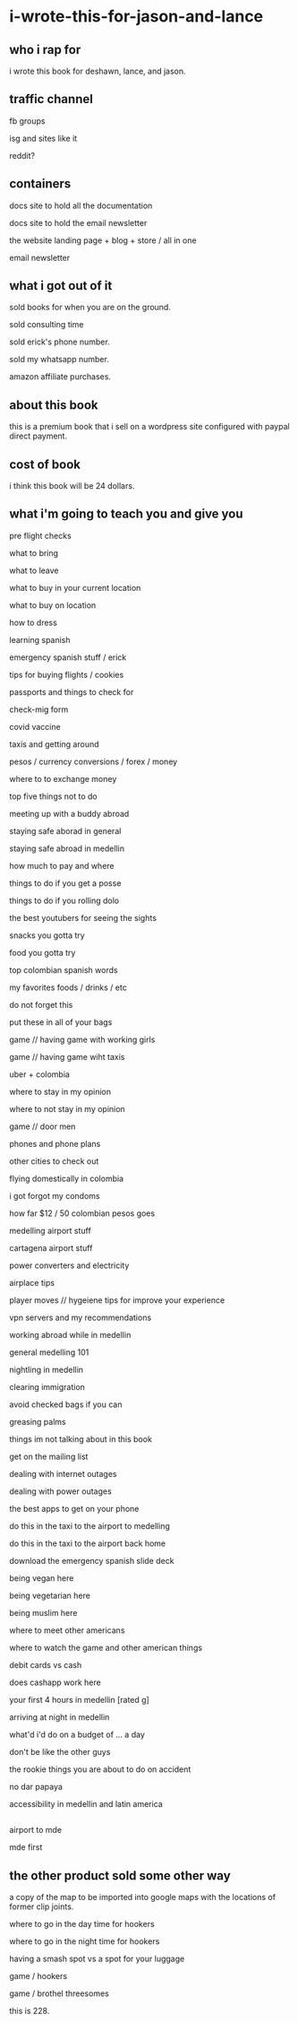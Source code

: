 # i-wrote-this-for-jason-and-lance

## who i rap for

i wrote this book for deshawn, lance, and jason.


## traffic channel

fb groups

isg and sites like it

reddit?

## containers

docs site to hold all the documentation

docs site to hold the email newsletter

the website landing page + blog + store / all in one

email newsletter

## what i got out of it

sold books for when you are on the ground.

sold consulting time

sold erick's phone number.

sold my whatsapp number.

amazon affiliate purchases.

## about this book 

this is a premium book that i sell on a wordpress site configured with paypal direct payment.

## cost of book

i think this book will be 24 dollars.

## what i'm going to teach you and give you

pre flight checks

what to bring

what to leave

what to buy in your current location

what to buy on location

how to dress

learning spanish

emergency spanish stuff / erick

tips for buying flights  / cookies

passports and things to check for

check-mig form

covid vaccine

taxis and getting around

pesos / currency conversions / forex / money

where to to exchange money

top five things not to do

meeting up with a buddy abroad

staying safe aborad in general

staying safe abroad in medellin

how much to pay and where

things to do if you get a posse

things to do if you rolling dolo

the best youtubers for seeing the sights

snacks you gotta try

food you gotta try

top colombian spanish words

my favorites foods / drinks / etc

do not forget this

put these in all of your bags

game // having game with working girls

game // having game wiht taxis

uber + colombia

where to stay in my opinion

where to not stay in my opinion

game // door men

phones and phone plans

other cities to check out

flying domestically in colombia

i got forgot my condoms

how far $12 / 50 colombian pesos goes

medelling airport stuff

cartagena airport stuff

power converters and electricity

airplace tips

player moves // hygeiene tips for improve your experience

vpn servers and my recommendations

working abroad while in medellin

general medelling 101

nightling in medellin

clearing immigration

avoid checked bags if you can

greasing palms

things im not talking about in this book

get on the mailing list

dealing with internet outages

dealing with power outages

the best apps to get on your phone

do this in the taxi to the airport to medelling

do this in the taxi to the airport back home

download the emergency spanish slide deck

being vegan here

being vegetarian here

being muslim here

where to meet other americans

where to watch the game and other american things

debit cards vs cash

does cashapp work here

your first 4 hours in medellin [rated g]

arriving at night in medellin

what'd i'd do on a budget of ... a day

don't be like the other guys

the rookie things you are about to do on accident

no dar papaya

accessibility in medellin and latin america
##

airport to mde

mde first 
## the other product sold some other way

a copy of the map to be imported into google maps with the locations of former clip joints.

where to go in the day time for hookers

where to go in the night time for hookers

having a smash spot vs a spot for your luggage

game / hookers

game / brothel threesomes

this is 228.



